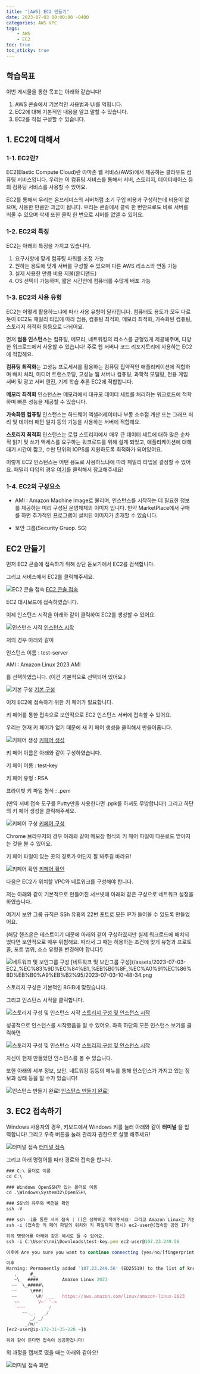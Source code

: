 ```yaml
---
title: "[AWS] EC2 만들기"
date: 2023-07-03 00:00:00 -0400
categories: AWS VPC
tags:
    - AWS
    - EC2
toc: true
toc_sticky: true
---
```


## 학습목표

이번 게시물을 통한 목표는 아래와 같습니다!

1. AWS 콘솔에서 기본적인 사용법과 UI를 익힙니다.
2. EC2에 대해 기본적인 내용을 알고 말할 수 있습니다.
3. EC2를 직접 구성할 수 있습니다.

## 1. EC2에 대해서

### 1-1. EC2란?
EC2(Elastic Compute Cloud)란 아마존 웹 서비스(AWS)에서 제공하는 클라우드 컴퓨팅 서비스입니다. 우리는 이 컴퓨팅 서비스를 통해서 서버, 스토리지, 데이터베이스 등의 컴퓨팅 서비스를 사용할 수 있어요.

EC2를 통해서 우리는 온프레미스의 서버처럼 초기 구입 비용과 구성하는데 비용이 없으며, 사용한 만큼만 과금이 됩니다.
우리는 콘솔에서 클릭 한 번만으로도 바로 서버를 띄울 수 있으며 삭제 또한 클릭 한 번으로 서버를 없앨 수 있어요.

### 1-2. EC2의 특징
EC2는 아래의 특징을 가지고 있습니다.
1. 요구사항에 맞게 컴퓨팅 파워를 조정 가능
2. 원하는 용도에 맞게 서버를 구성할 수 있으며 다른 AWS 리소스와 연동 가능
3. 실제 사용한 만큼 비용 지불(온디맨드)
4. OS 선택이 가능하며, 짧은 시간안에 컴퓨터를 수많게 배포 가능

### 1-3. EC2의 사용 유형
EC2는 어떻게 활용하느냐에 따라 사용 유형이 달라집니다.
컴퓨터도 용도가 모두 다르듯이 EC2도 패밀리 타입에 따라 범용, 컴퓨팅 최적화, 메모리 최적화, 가속화된 컴퓨팅, 스토리지 최적화 등등으로 나뉘어요.

먼저 **범용 인스턴스**는 컴퓨팅, 메모리, 네트워킹의 리소스를 균형있게 제공해주며, 다양한 워크로드에서 사용할 수 있습니다! 주로 웹 서버나 코드 리포지토리에 사용하는 EC2에 적합해요.

**컴퓨팅 최적화**는 고성능 프로세서를 활용하는 컴퓨팅 집약적인 애플리케이션에 적합하며 배치 처리, 미디어 트랜스코딩, 고성능 웹 서버나 컴퓨팅, 과학적 모델링, 전용 게임 서버 및 광고 서버 엔진, 기계 학습 추론 EC2에 적합합니다.

**메모리 최적화** 인스턴스는 메모리에서 대규모 데이터 세트를 처리하는 워크로드에 적학하며 빠른 성능을 제공할 수 있습니다.

**가속화된 컴퓨팅** 인스턴스는 하드웨어 엑셀러레이터나 부동 소수점 계산 또는 그래프 처리 및 데이터 패턴 일치 등의 기능을 사용하는 서버에 적합해요.

**스토리지 최적회** 인스턴스는 로컬 스토리지에서 매우 큰 데이터 세트에 대하 많은 순차적 읽기 및 쓰기 액세스를 요구하는 워크로드를 위해 설계 되었고, 애플리케이션에 대해 대기 시간이 짧고, 수만 단위의 IOPS를 지원하도록 최적화가 되어있어요.

이렇게 EC2 인스턴스는 어떤 용도로 사용하느냐에 따라 패밀리 타입을 결정할 수 있어요. 패밀리 타입의 경우 [여기](https://aws.amazon.com/ko/ec2/instance-types/)를 클릭해서 참고해주세요!

### 1-4. EC2의 구성요소
- AMI : Amazon Machine Image로 불리며, 인스턴스를 시작하는 데 필요한 정보를 제공하는 미리 구성된 운영체제의 이미지 입니다. 만약 MarketPlace에서 구매를 하면 추가적인 프로그램이 설치된 이미지가 존재할 수 있습니다.

- 보안 그룹(Security Gruop. SG)



## EC2 만들기

먼저 EC2 콘솔에 접속하기 위해 상단 돋보기에서 EC2를 검색합니다.

그리고 서비스에서 EC2를 클릭해주세요.

![EC2 콘솔 접속](/assets/2023-07-03-EC2-Create/2023-07-03-10-43-17.png)
[EC2 콘솔 접속](/assets/2023-07-03-EC2-Create/2023-07-03-10-43-17.png)



EC2 대시보드에 접속하였습니다.

이제 인스턴스 시작을 아래와 같이 클릭하여 EC2를 생성할 수 있어요.

![인스턴스 시작](/assets/2023-07-03-EC2-Create/2023-07-03-10-44-05.png)
[인스턴스 시작](/assets/2023-07-03-EC2-Create/2023-07-03-10-44-05.png)


저의 경우 아래와 같이

인스턴스 이름 : test-server

AMI : Amazon Linux 2023 AMI

를 선택하였습니다. (이건 기본적으로 선택되어 있어요.)

![기본 구성](/assets/2023-07-03-EC2-Create/2023-07-03-10-45-10.png)
[기본 구성](/assets/2023-07-03-EC2-Create/2023-07-03-10-45-10.png)


이제 EC2에 접속하기 위한 키 페어가 필요합니다. 

키 페어를 통한 접속으로 보안적으로 EC2 인스턴스 서버에 접속할 수 있어요.

우리는 현재 키 페어가 없기 때문에 새 키 페어 생성을 클릭해서 만들어줍니다.

![키페어 생성](/assets/2023-07-03-EC2-Create/2023-07-03-10-45-33.png)
[키페어 생성](/assets/2023-07-03-EC2-Create/2023-07-03-10-45-33.png)



키 페어 이름은 아래와 같이 구성하였습니다.

키 페어 이름 : test-key

키 페어 유형 : RSA

프라이빗 키 파일 형식 : .pem

(만약 서버 접속 도구를 Putty만을 사용한다면 .ppk를 하셔도 무방합니다!)
그리고 하단의 키 페어 생성을 클릭해주세요.

![키페어 구성](/assets/2023-07-03-EC2-Create/2023-07-03-10-45-50.png)
[키페어 구성](/assets/2023-07-03-EC2-Create/2023-07-03-10-45-50.png)


Chrome 브라우저의 경우 아래와 같이 메모장 형식의 키 페어 파일이 다운로드 받아지는 것을 볼 수 있어요.

키 페어 파일이 있는 곳의 경로가 어딘지 잘 봐주길 바라요!

![키페어 확인](/assets/2023-07-03-EC2-Create/2023-07-03-10-46-24.png)
[키페어 확인](/assets/2023-07-03-EC2-Create/2023-07-03-10-46-24.png)


다음은 EC2가 위치할 VPC와 네트워크를 구성해야 합니다.

저는 아래와 같이 기본적으로 만들어진 서브넷에 아래와 같은 구성으로 네트워크 설정을 하였습니다.

여기서 보안 그룹 규칙은 SSh 유횽의 22번 포트로 모든 IP가 들어올 수 있도록 만들었어요.

(해당 핸즈온은 테스트이기 때문에 아래와 같이 구성하였지만 실제 워크로드에 배치되었다면 보안적으로 매우 위험해요. 따라서 그 때는 허용하는 조건에 맞게 유형과 프로토콜, 포트 범위, 소스 유형을 변경해야 합니다!)

![네트워크 및 보안그룹 구성](/assets/2023-07-03-EC2-Create/2023-07-03-10-48-34.png)
[네트워크 및 보안그룹 구성](/assets/2023-07-03-EC2_%EC%83%9D%EC%84%B1_%EB%B0%8F_%EC%A0%91%EC%86%8D%EB%B0%A9%EB%B2%95/2023-07-03-10-48-34.png


스토리지 구성은 기본적인 8GiB에 맞췄습니다.

그리고 인스턴스 시작을 클릭합니다.

![스토리지 구성 및 인스턴스 시작](/assets/2023-07-03-EC2-Create/2023-07-03-10-48-54.png)
[스토리지 구성 및 인스턴스 시작](/assets/2023-07-03-EC2-Create/2023-07-03-10-48-54.png)


성공적으로 인스턴스를 시작했음을 알 수 있어요. 좌측 하단의 모든 인스턴스 보기를 클릭하면

![스토리지 구성 및 인스턴스 시작](/assets/2023-07-03-EC2-Create/2023-07-03-10-49-30.png)
[스토리지 구성 및 인스턴스 시작](/assets/2023-07-03-EC2-Create/2023-07-03-10-49-30.png)


자신이 현재 만들었던 인스턴스를 볼 수 있습니다.

또한 아래의 세부 정보, 보안, 네트워킹 등등의 메뉴를 통해 인스턴스가 가지고 있는 정보과 상태 등을 알 수가 있습니다!

![인스턴스 만들기 완료!](/assets/2023-07-03-EC2-Create/2023-07-03-10-50-16.png)
[인스턴스 만들기 완료!](/assets/2023-07-03-EC2-Create/2023-07-03-10-50-16.png)



## 3. EC2 접속하기
Windows 사용자의 경우, 키보드에서 Windows 키를 눌러 아래와 같이 **터미널** 을 입력합니다! 그리고 우측 버튼을 눌러 관리자 권한으로 실행 해주세요!

![터미널 접속](/assets/2023-07-03-EC2-Create/2023-07-03-14-38-57.png)
[터미널 접속](/assets/2023-07-03-EC2-Create/2023-07-03-14-38-57.png)


그리고 아래 명령어를 따라 경로와 접속을 합니다.

```javascript
### C:\ 폴더로 이롱
cd C:\

### Windows OpenSSH가 있는 폴더로 이동
cd .\Windows\System32\OpenSSH\

### SSh의 유무와 버전을 확인
ssh -V

### ssh -i를 통한 서버 접속 | ()은 생략하고 적어주세요! 그리고 Amazon Linux는 기본적으로 ec2-user를 통해 들어갑니다.
ssh -i (접속할 키 페어 파일의 위치와 키 파일까지 명시) ec2-user@(접속할 공인 IP)

위의 명령어를 아래와 같은 예시로 들 수 있어요.
ssh -i C:\Users\rmi\Downloads\test-key.pem ec2-user@107.23.249.56

이후에 Are you sure you want to continue connecting (yes/no/[fingerprint])? 이 뜬다면 (yes) 입력

이후
Warning: Permanently added '107.23.249.56' (ED25519) to the list of known hosts.
   ,     #_
   ~\_  ####_        Amazon Linux 2023
  ~~  \_#####\
  ~~     \###|
  ~~       \#/ ___   https://aws.amazon.com/linux/amazon-linux-2023
   ~~       V~' '->
    ~~~         /
      ~~._.   _/
         _/ _/
       _/m/'
[ec2-user@ip-172-31-35-220 ~]$

위와 같이 뜬다면 접속이 성공한겁니다!

```


위 과정을 캡쳐로 떴을 때는 아래와 같아요!

![터미널 접속 화면](/assets/2023-07-03-EC2-Create/2023-07-03-17-37-50.png)

